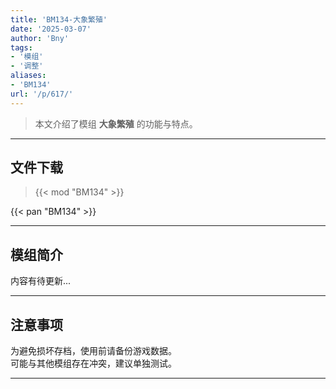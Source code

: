 ```yaml
---
title: 'BM134-大象繁殖'
date: '2025-03-07'
author: 'Bny'
tags:
- '模组'
- '调整'
aliases:
- 'BM134'
url: '/p/617/'
---
```


> 本文介绍了模组 **大象繁殖** 的功能与特点。

---

## 文件下载  

> {{< mod "BM134" >}}  

{{< pan "BM134" >}}  

---

## 模组简介

>  
内容有待更新...  

---

## 注意事项

>  
为避免损坏存档，使用前请备份游戏数据。  
可能与其他模组存在冲突，建议单独测试。  

---

